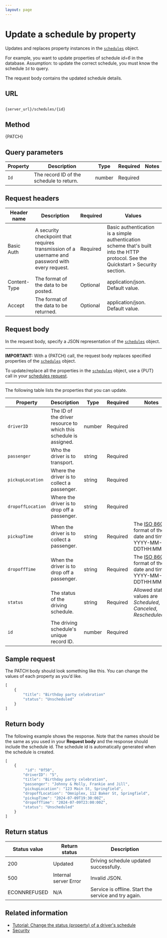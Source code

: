 ```yaml
---
layout: page
---
```


# Update a schedule by property

Updates and replaces property instances in the [`schedules`](../1-resources/schedules.md) object.

For example, you want to update properties of schedule *id=6* in the database.
Assumption: to update the correct schedule, you must know the schedule `Id` to query.

The request body contains the updated schedule details.

## URL

```shell

{server_url}/schedules/{id}
```

## Method

{PATCH}

## Query parameters

| Property | Description | Type | Required | Notes |
| -------------- | ------ | ------------ |------------ |------------ |
| `Id` | The record ID of the schedule to return.  | number | Required |  |

## Request headers

| Header name | Description | Required | Values |
| -------------- | ------ | ------------ |------------ |
| Basic Auth | A security checkpoint that requires transmission of a username and password with every request. | Required | Basic authentication is a simple authentication scheme that's built into the HTTP protocol. See the Quickstart > Security section.|
| Content-Type | The format of the data to be posted. | Optional | application/json. Default value.  |
| Accept | The format of the data to be returned. | Optional | application/json. Default value. |

## Request body

In the request body, specify a JSON representation of the [`schedules`](../1-resources/schedules.md) object.

---

**IMPORTANT:**
With a {PATCH} call, the request body replaces specified properties of the [`schedules`](../1-resources/schedules.md) object.

To update/replace all the properties in the [`schedules`](../1-resources/schedules.md) object, use a {PUT} call in your [schedules request](../2-operations/schedules-update-schedule-by-id.md).

---

The following table lists the properties that you can update.

| Property | Description | Type | Required | Notes |
| -------------- | ------ | ------------ |------------ |------------ |
| `driverID` | The ID of the driver resource to which this schedule is assigned. | number | Required |  |
| `passenger` | Who the driver is to transport. | string | Required |  |
| `pickupLocation` | Where the driver is to collect a passenger. | string | Required |  |
| `dropoffLocation` | Where the driver is to drop off a passenger. | string | Required |  |
| `pickupTime` | When the driver is to collect a passenger. | string | Required |The [ISO 8601](https://en.wikipedia.org/wiki/ISO_8601) format of the date and time: YYYY-MM-DDTHH:MM:SS |
| `dropoffTime` | When the driver is to drop off a passenger. | string | Required | The [ISO 8601](https://en.wikipedia.org/wiki/ISO_8601) format of the date and time: YYYY-MM-DDTHH:MM:SS |
| `status` | The status of the driving schedule. | string | Required |Allowed status values are *Scheduled*, *Canceled*, *Rescheduled*. |
| `id` | The driving schedule's unique record ID.  | number | Required |  |

## Sample request

The PATCH body should look something like this. You can change the values of each property as you’d like.

```js
[
    {
        "title": "Birthday party celebration"
        "status": "Unscheduled"
    }
]
```

## Return body

The following example shows the response. Note that the names should be the same as you used in your **Request body** and the response should include the schedule id. The schedule id is automatically generated when the schedule is created.

```js
[
    {
         "id": "0f50",
        "driverID": "5",
        "title": "Birthday party celebration",
        "passenger": "Johnny & Molly, Frankie and Jill",
        "pickupLocation": "123 Main St, Springfield",
        "dropoffLocation": "Omniplex, 112 Baker St, Springfield",
        "pickupTime": "2024-07-09T19:30:00Z",
        "dropoffTime": "2024-07-09T23:00:00Z",
        "status": "Unscheduled"
    }
]
```

## Return status

| Status value | Return status | Description |
| ------------- | ----------- | ----------- |
| 200 | Updated | Driving schedule updated successfully. |
| 500 | Internal server Error | Invalid JSON. |
| ECONNREFUSED | N/A | Service is offline. Start the service and try again. |

## Related information

* [Tutorial: Change the status (property) of a driver's schedule](../../tutorials/4-how-to-change-a-driver-schedule-property.md)
* [Security](../../get-started/2-quickstart.md#security)
